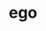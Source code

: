 ---
title: ego
meaning: I
ch: eight
pos: perspronoun
derivative: egocentric, egotistical
mt: yes
mt5thru7: yes
---